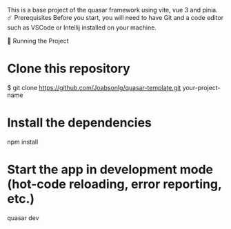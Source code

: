 This is a base project of the quasar framework using vite, vue 3 and pinia.
☄️ Prerequisites
Before you start, you will need to have Git and a code editor such as VSCode or Intellij installed on your machine.

🚀 Running the Project
# Clone this repository
$ git clone https://github.com/Joabsonlg/quasar-template.git your-project-name

# Install the dependencies
npm install

# Start the app in development mode (hot-code reloading, error reporting, etc.)
quasar dev